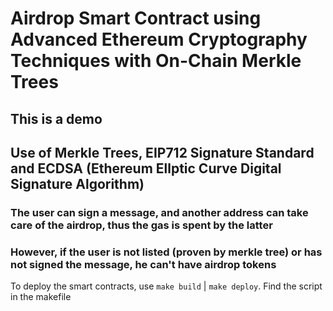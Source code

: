 # Airdrop Smart Contract using Advanced Ethereum Cryptography Techniques with On-Chain Merkle Trees

## This is a demo

## Use of Merkle Trees, EIP712 Signature Standard and ECDSA (Ethereum Ellptic Curve Digital Signature Algorithm)

### The user can sign a message, and another address can take care of the airdrop, thus the gas is spent by the latter

### However, if the user is not listed (proven by merkle tree) or has not signed the message, he can't have airdrop tokens

To deploy the smart contracts, use `make build` | `make deploy`. Find the script in the makefile